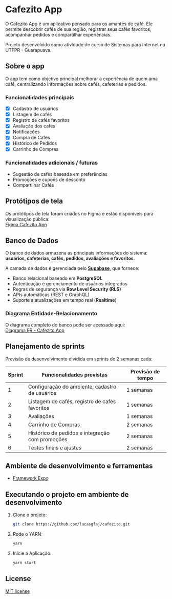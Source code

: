 # Cafezito App

O Cafezito App é um aplicativo pensado para os amantes de café. Ele permite descobrir cafés de sua região, registrar seus cafés favoritos, acompanhar pedidos e compartilhar experiências.

Projeto desenvolvido como atividade de curso de Sistemas para Internet na UTFPR - Guarapuava.

## Sobre o app

O app tem como objetivo principal melhorar a experiência de quem ama café, centralizando informações sobre cafés, cafeterias e pedidos.

### Funcionalidades principais
- [x] Cadastro de usuários
- [x] Listagem de cafés
- [x] Registro de cafés favoritos
- [x] Avaliação dos cafés
- [x] Notificações
- [x] Compra de Cafés
- [x] Histórico de Pedidos
- [X] Carrinho de Compras

### Funcionalidades adicionais / futuras
- Sugestão de cafés baseada em preferências
- Promoções e cupons de desconto
- Compartilhar Cafés
   
## Protótipos de tela

Os protótipos de tela foram criados no Figma e estão disponíveis para visualização pública:  
[Figma Cafezito App](https://www.figma.com/design/dnHIbg0CA0LHI5DLtZBeey/Coffee-Shop-Mobile-App-Design--Community-?node-id=2-2&m=dev&t=j8uoSRgw0Z1dW2JU-1)

## Banco de Dados

O banco de dados armazena as principais informações do sistema: **usuários, cafeterias, cafés, pedidos, avaliações e favoritos**.  

A camada de dados é gerenciada pelo **[Supabase](https://supabase.com/)**, que fornece:  
- Banco relacional baseado em **PostgreSQL**  
- Autenticação e gerenciamento de usuários integrados  
- Regras de segurança via **Row Level Security (RLS)**  
- APIs automáticas (REST e GraphQL)  
- Suporte a atualizações em tempo real (**Realtime**)  

### Diagrama Entidade-Relacionamento
O diagrama completo do banco pode ser acessado aqui:  
[Diagrama ER - Cafezito App](https://dbdiagram.io/d/Cafezito-68ac61921e7a6119677b448b)
## Planejamento de sprints

Previsão de desenvolvimento dividida em sprints de 2 semanas cada:

| Sprint | Funcionalidades previstas                       | Previsão de tempo |
|--------|-----------------------------------------------|-----------------|
| 1      | Configuração do ambiente, cadastro de usuários | 1 semanas       |
| 2      | Listagem de cafés, registro de cafés favoritos | 1 semanas |
| 3      | Avaliações                       | 1 semanas       |
| 4      | Carrinho de Compras               | 2 semanas      |
| 5      | Histórico de pedidos e integração com promoções | 2 semanas      |
| 6      | Testes finais e ajustes                         | 2 semanas       |

## Ambiente de desenvolvimento e ferramentas

- [Framework Expo](https://expo.dev/)

## Executando o projeto em ambiente de desenvolvimento

1. Clone o projeto:

    ```bash
    git clone https://github.com/lucasgfaj/cafezito.git
    ```

2. Rode o YARN:

    ```bash
    yarn
    ```
3. Inicie a Aplicação:

   ```bash
   yarn start
    ```
   
## License

[MIT license](https://opensource.org/licenses/MIT)
